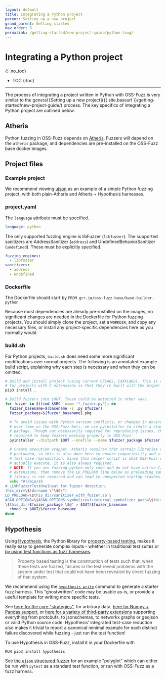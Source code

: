 ```yaml
---
layout: default
title: Integrating a Python project
parent: Setting up a new project
grand_parent: Getting started
nav_order: 3
permalink: /getting-started/new-project-guide/python-lang/
---
```


# Integrating a Python project
{: .no_toc}

- TOC
{:toc}
---


The process of integrating a project written in Python with OSS-Fuzz is very
similar to the general
[Setting up a new project]({{ site.baseurl }}/getting-started/new-project-guide/)
process. The key specifics of integrating a Python project are outlined below.

## Atheris

Python fuzzing in OSS-Fuzz depends on
[Atheris](https://github.com/google/atheris). Fuzzers will depend on the
`atheris` package, and dependencies are pre-installed on the OSS-Fuzz base
docker images.

## Project files

### Example project

We recommend viewing [ujson](https://github.com/threatcode/oss-fuzz/tree/master/projects/ujson) as an
example of a simple Python fuzzing project, with both plain-Atheris and
Atheris + Hypothesis harnesses.

### project.yaml

The `language` attribute must be specified.

```yaml
language: python
```

The only supported fuzzing engine is libFuzzer (`libfuzzer`). The supported
sanitizers are AddressSanitizer (`address`) and
UndefinedBehaviorSanitizer (`undefined`). These must be explicitly specified.

```yaml
fuzzing_engines:
  - libfuzzer
sanitizers:
  - address
  - undefined
```

### Dockerfile

The Dockerfile should start by `FROM gcr.io/oss-fuzz-base/base-builder-python`

Because most dependencies are already pre-installed on the images, no
significant changes are needed in the Dockerfile for Python fuzzing projects.
You should simply clone the project, set a `WORKDIR`, and copy any necessary
files, or install any project-specific dependencies here as you normally would.

### build.sh

For Python projects, `build.sh` does need some more significant modifications
over normal projects. The following is an annotated example build script,
explaining why each step is necessary and when they can be omitted.

```sh
# Build and install project (using current CFLAGS, CXXFLAGS). This is required
# for projects with C extensions so that they're built with the proper flags.
pip3 install .

# Build fuzzers into $OUT. These could be detected in other ways.
for fuzzer in $(find $SRC -name '*_fuzzer.py'); do
  fuzzer_basename=$(basename -s .py $fuzzer)
  fuzzer_package=${fuzzer_basename}.pkg

  # To avoid issues with Python version conflicts, or changes in environment
  # over time on the OSS-Fuzz bots, we use pyinstaller to create a standalone
  # package. Though not necessarily required for reproducing issues, this is
  # required to keep fuzzers working properly in OSS-Fuzz.
  pyinstaller --distpath $OUT --onefile --name $fuzzer_package $fuzzer

  # Create execution wrapper. Atheris requires that certain libraries are
  # preloaded, so this is also done here to ensure compatibility and simplify
  # test case reproduction. Since this helper script is what OSS-Fuzz will
  # actually execute, it is also always required.
  # NOTE: If you are fuzzing python-only code and do not have native C/C++
  # extensions, then remove the LD_PRELOAD line below as preloading sanitizer
  # library is not required and can lead to unexpected startup crashes.
  echo "#!/bin/sh
# LLVMFuzzerTestOneInput for fuzzer detection.
this_dir=\$(dirname \"\$0\")
LD_PRELOAD=\$this_dir/sanitizer_with_fuzzer.so \
ASAN_OPTIONS=\$ASAN_OPTIONS:symbolize=1:external_symbolizer_path=\$this_dir/llvm-symbolizer:detect_leaks=0 \
\$this_dir/$fuzzer_package \$@" > $OUT/$fuzzer_basename
  chmod +x $OUT/$fuzzer_basename
done
```

## Hypothesis

Using [Hypothesis](https://hypothesis.readthedocs.io/), the Python library for
[property-based testing](https://hypothesis.works/articles/what-is-property-based-testing/),
makes it really easy to generate complex inputs - whether in traditional test suites
or [by using test functions as fuzz harnesses](https://hypothesis.readthedocs.io/en/latest/details.html#use-with-external-fuzzers).

> Property based testing is the construction of tests such that, when these tests are fuzzed,
  failures in the test reveal problems with the system under test that could not have been
  revealed by direct fuzzing of that system.

We recommend using the [`hypothesis write`](https://hypothesis.readthedocs.io/en/latest/ghostwriter.html)
command to generate a starter fuzz harness.  This "ghostwritten" code may be usable as-is,
or provide a useful template for writing more specific tests.

See [here for the core "strategies"](https://hypothesis.readthedocs.io/en/latest/data.html),
for arbitrary data, [here for Numpy + Pandas support](https://hypothesis.readthedocs.io/en/latest/numpy.html),
or [here for a variety of third-party extensions](https://hypothesis.readthedocs.io/en/latest/strategies.html)
supporting everything from protobufs, to jsonschemas, to networkx graphs or geojson
or valid Python source code.
Hypothesis' integrated test-case reduction also makes it trivial to report a canonical minimal
example for each distinct failure discovered while fuzzing - just run the test function!

To use Hypothesis in OSS-Fuzz, install it in your Dockerfile with

```shell
RUN pip3 install hypothesis
```

See [the `ujson` structured fuzzer](https://github.com/threatcode/oss-fuzz/blob/master/projects/ujson/hypothesis_structured_fuzzer.py)
for an example "polyglot" which can either be run with `pytest` as a standard test function,
or run with OSS-Fuzz as a fuzz harness.
